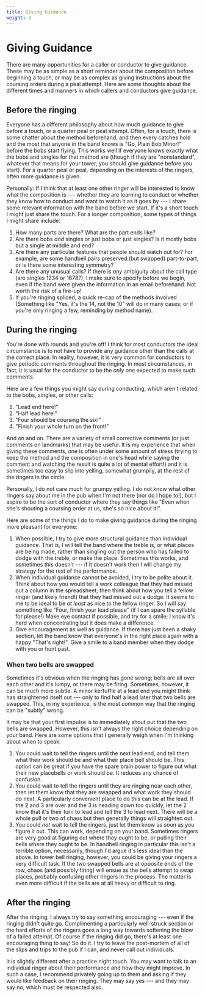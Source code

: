 ```yaml
---
title: Giving Guidance
weight: 3
---
```


# Giving Guidance

There are many opportunities for a caller or conductor to give guidance. These may be as simple as a short reminder about the composition before beginning a touch, or may be as complex as giving instructions about the coursing orders during a peal attempt. Here are some thoughts about the different times and manners in which callers and conductors give guidance.

## Before the ringing

Everyone has a different philosophy about how much guidance to give before a touch, or a quarter peal or peal attempt. Often, for a touch, there is some chatter about the method beforehand, and then every catches hold and the most that anyone in the band knows is "Go, Plain Bob Minor!" before the bobs start flying. This works well if everyone knows exactly what the bobs and singles for that method are (though if they are "nonstandard", whatever that means for your tower, you should give guidance before you start). For a quarter peal or peal, depending on the interests of the ringers, often more guidance is given. 

Personally: If I think that at least one other ringer will be interested to know what the composition is --- whether they are learning to conduct or whether they know how to conduct and want to watch it as it goes by --- I share some relevant information with the band before we start. If it's a short touch I might just share the touch. For a longer composition, some types of things I might share include:

1. How many parts are there? What are the part ends like?
2. Are there bobs _and_ singles or just bobs or just singles? Is it mostly bobs but a single at middle and end? 
3. Are there any particular features that people should watch out for? For example, are some handbell pairs preserved (but swapped) part-to-part, or is there some interesting symmetry?
4. Are there any unusual calls? If there is _any_ ambiguity about the call type (are singles 1234 or 1678?), I make sure to specify before we begin, even if the band were given the information in an email beforehand. Not worth the risk of a fire-up!
5. If you're ringing spliced, a quick re-cap of the methods involved (Something like "Yes, it's the 14, not the 10" will do in many cases; or if you're only ringing a few, reminding by method name).

## During the ringing

You're done with rounds and you're off! I think for most conductors the ideal circumstance is to not have to provide any guidance other than the calls at the correct place. In reality, however, it is very common for conductors to give periodic comments throughout the ringing. In most circumstances, in fact, it is usual for the conductor to be the _only one_ expected to make such comments. 

Here are a few things you might say during conducting, which aren't related to the bobs, singles, or other calls:

1. "Lead end here!"
2. "Half lead here!"
3. "Four should be coursing the six!"
4. "Finish your whole turn on the front!"

And on and on. There are a variety of small corrective comments (or just comments on landmarks) that may be useful. It is my experience that when giving these comments, one is often under some amount of stress (trying to keep the method and the composition in one's head while saying the comment and watching the result is quite a lot of mental effort!) and it is sometimes too easy to slip into yelling, somewhat grumpily, at the rest of the ringers in the circle. 

Personally, I do not care much for grumpy yelling. I do not know what other ringers say about me in the pub when I'm not there (nor do I hope to!), but I aspire to be the sort of conductor where they say things like "Even when she's shouting a coursing order at us, she's so nice about it!".

Here are some of the things I do to make giving guidance during the ringing more pleasant for everyone:

1. When possible, I try to give more structural guidance than individual guidance. That is, I will tell the band where the treble is, or what places are being made, rather than singling out the person who has failed to dodge with the treble, or make the place. Sometimes this works, and sometimes this doesn't --- if it doesn't work then I will change my strategy for the rest of the performance.
2. When individual guidance cannot be avoided, I try to be polite about it. Think about how you would tell a work colleague that they had missed out a column in the spreadsheet; then think about how you tell a fellow ringer (and likely friend!) that they had missed out a dodge. It seems to me to be ideal to be _at least_ as nice to the fellow ringer. So I will say something like "Four, finish your lead please" (if I can spare the syllable for please!) Make eye contact if possible, and try for a smile; I know it's hard when concentrating but it does make a difference.
3. Give encouragement as well as guidance. If there has just been a shaky section, let the band know that everyone's in the right place again with a happy "That's right!". Give a smile to a band member when they dodge with you or hunt past.

### When two bells are swapped

Sometimes it's obvious when the ringing has gone wrong; bells are all over each other and it's lumpy, or there may be firing. Sometimes, however, it can be much more subtle. A minor kerfuffle at a lead end you might think has straightened itself out --- only to find half a lead later that two bells are swapped. This, in my experience, is the most common way that the ringing can be "subtly" wrong. 

It may be that your first impulse is to immediately shout out that the two bells are swapped. However, this isn't always the right choice depending on your band. Here are some options that I generally weigh when I'm thinking about when to speak:

1. You could wait to tell the ringers until the next lead end, and tell them what their work should be and what their place bell should be. This option can be great if you have the spare brain power to figure out what their new placebells or work should be. It reduces any chance of confusion.
2. You could wait to tell the ringers until they are ringing near each other, then let them know that they are swapped and what work they should do next. A particularly convenient place to do this can be at the lead. If the 2 and 3 are over and the 3 is heading down too quickly, let the 2 know that it's their turn to lead and tell the 3 to lead next. There will be a whole pull or two of chaos but then generally things will straighten out.
3. You could _not_ wait to tell the ringers, just let them know as soon as you figure it out. This can work, depending on your band. Sometimes ringers are very good at figuring out where they ought to be, or pulling their bells where they ought to be. In handbell ringing in particular this isn't a terrible option, necessarily, though I'd argue it's less ideal than the above. In tower bell ringing, however, you could be giving your ringers a very difficult task. If the two swapped bells are at opposite ends of the row, chaos (and possibly firing) will ensue as the bells attempt to swap places, probably confusing other ringers in the process. The matter is even more difficult if the bells are at all heavy or difficult to ring.


## After the ringing

After the ringing, I always try to say something encouraging --- even if the ringing didn't quite go. Complimenting a particularly well-struck section or the hard efforts of the ringers goes a long way towards softening the blow of a failed attempt. Of course if the ringing did go, there's at least one encouraging thing to say! So do it. I try to leave the post-mortem of all of the slips and trips to the pub if I can, and never call out individuals.

It is slightly different after a practice night touch. You may want to talk to an individual ringer about their performance and how they might improve. In such a case, I recommend privately going up to them and asking if they would like feedback on their ringing. They may say yes --- and they may say no, which must be respected also. 





